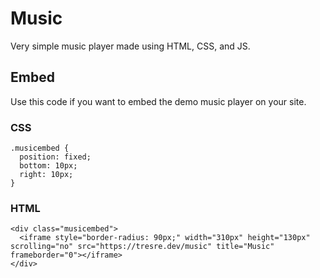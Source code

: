 # Music
Very simple music player made using HTML, CSS, and JS.

## Embed

Use this code if you want to embed the demo music player on your site.

### CSS
```
.musicembed {
  position: fixed;
  bottom: 10px;
  right: 10px;
}
```

### HTML
```
<div class="musicembed">
  <iframe style="border-radius: 90px;" width="310px" height="130px" scrolling="no" src="https://tresre.dev/music" title="Music" frameborder="0"></iframe>
</div>
```
